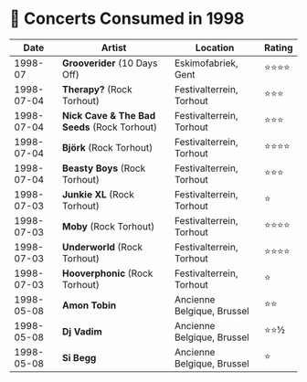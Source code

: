 # 🎤 Concerts Consumed in 1998

| Date | Artist | Location | Rating |
| --- | --- | --- | --- |
| 1998-07 | **Grooverider** (10 Days Off) | Eskimofabriek, Gent | ️️⭐️️⭐️⭐️⭐️ |
| 1998-07-04 | **Therapy?** (Rock Torhout) | Festivalterrein, Torhout | ️️⭐️️⭐️⭐️ |
| 1998-07-04 | **Nick Cave & The Bad Seeds** (Rock Torhout) | Festivalterrein, Torhout | ️️⭐️️⭐️⭐️ |
| 1998-07-04 | **Björk** (Rock Torhout) | Festivalterrein, Torhout | ️️⭐️️⭐️⭐️⭐️ |
| 1998-07-04 | **Beasty Boys** (Rock Torhout) | Festivalterrein, Torhout | ️️⭐️️⭐️⭐️ |
| 1998-07-03 | **Junkie XL** (Rock Torhout) | Festivalterrein, Torhout | ️️⭐️️ |
| 1998-07-03 | **Moby** (Rock Torhout) | Festivalterrein, Torhout | ️️⭐️️⭐️⭐️⭐️ |
| 1998-07-03 | **Underworld** (Rock Torhout) | Festivalterrein, Torhout | ️️⭐️️⭐️⭐️⭐️ |
| 1998-07-03 | **Hooverphonic** (Rock Torhout) | Festivalterrein, Torhout | ️️⭐️️ |
| 1998-05-08 | **Amon Tobin** | Ancienne Belgique, Brussel | ️️⭐️️⭐️ |
| 1998-05-08 | **Dj Vadim** | Ancienne Belgique, Brussel | ️️⭐️️⭐½️ |
| 1998-05-08 | **Si Begg** | Ancienne Belgique, Brussel | ️️⭐️️ |
